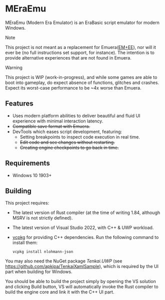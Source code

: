 # MEraEmu

MEraEmu (Modern Era Emulator) is an EraBasic script emulator for modern Windows.

> [!NOTE]
> This project is not meant as a replacement for Emuera([EM+EE](https://evilmask.gitlab.io/emuera.em.doc/index.html)), nor will it ever be (no full instructions set support, for instance). The intention is to provide alternative experiences that are not found in Emuera.

> [!WARNING]
> This project is WIP (work-in-progress), and while some games are able to boot into gameplay, do expect absence of functions, glitches and crashes. Expect its worst-case performance to be ~4x worse than Emuera.

## Features

* Uses modern platform abilities to deliver beautiful and fluid UI experience with minimal interaction latency.
* ~~Compatible save format with Emuera.~~
* DevTools which eases script development, featuring:
  * Setting breakpoints to inspect code execution in real time.
  * ~~Edit code and see changes without restarting.~~
  * ~~Creating engine checkpoints to go back in time.~~

## Requirements

* Windows 10 1903+

## Building

This project requires:

* The latest version of Rust compiler (at the time of writing 1.84, although MSRV is not strictly defined).
* The latest version of Visual Studio 2022, with C++ & UWP workload.
* [vcpkg](https://github.com/microsoft/vcpkg) for providing C++ dependencies. Run the following command to install them:

  ```shell
  vcpkg install nlohmann-json
  ```

You may also need the NuGet package *Tenkai.UWP* (see https://github.com/apkipa/TenkaiXamlSample), which is required by the UI part when building for Windows.

You should be able to build the project simply by opening the VS solution and clicking Build button, VS will automatically invoke the Rust compiler to build the engine core and link it with the C++ UI part.